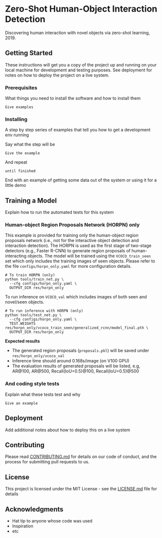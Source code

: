 # Zero-Shot Human-Object Interaction Detection

Discovering human interaction with novel objects via zero-shot learning, 2019.

## Getting Started

These instructions will get you a copy of the project up and running on your local machine for development and testing purposes. See deployment for notes on how to deploy the project on a live system.

### Prerequisites

What things you need to install the software and how to install them

```
Give examples
```

### Installing

A step by step series of examples that tell you how to get a development env running

Say what the step will be

```
Give the example
```

And repeat

```
until finished
```

End with an example of getting some data out of the system or using it for a little demo

## Training a Model

Explain how to run the automated tests for this system

### Human-object Region Proposals Network (HORPN) only
This example is provided for training only the human-object region proposals network (i.e., not for the interactive object detection and interaction detection). The HORPN is used as the first stage of two-stage detectors (e.g., Faster R-CNN) to generate region proposals of human-interacting objects. The model will be trained using the `VCOCO_train_seen` set which only includes the training images of seen objects. Please refer to the file `configs/horpn_only.yaml` for more configuration details. 

```
# To train HORPN (only)
python tools/train_net.py \
  --cfg configs/horpn_only.yaml \
  OUTPUT_DIR res/horpn_only
```

To run inference on `VCOCO_val` which includes images of both seen and novel/seen objects. 

```
# To run inference with HORPN (only)
python tools/test_net.py \
  --cfg configs/horpn_only.yaml \
  TEST.WEIGHTS res/horpn_only/vcoco_train_seen/generalized_rcnn/model_final.pth \
  OUTPUT_DIR res/horpn_only
```

**Expected results**
- The generated region proposals (`proposals.pkl`) will be saved under `res/horpn_only/vcoco_val`
- Inference time should around 0.168s/image (on V100 GPU)
- The evaluation results of generated proposals will be listed, e.g, AR@100, AR@500, Recall(IoU=0.5)@100, Recall(IoU=0.5)@500

### And coding style tests

Explain what these tests test and why

```
Give an example
```

## Deployment

Add additional notes about how to deploy this on a live system

## Contributing

Please read [CONTRIBUTING.md](https://gist.github.com/PurpleBooth/b24679402957c63ec426) for details on our code of conduct, and the process for submitting pull requests to us.

## License

This project is licensed under the MIT License - see the [LICENSE.md](LICENSE.md) file for details

## Acknowledgments

* Hat tip to anyone whose code was used
* Inspiration
* etc
